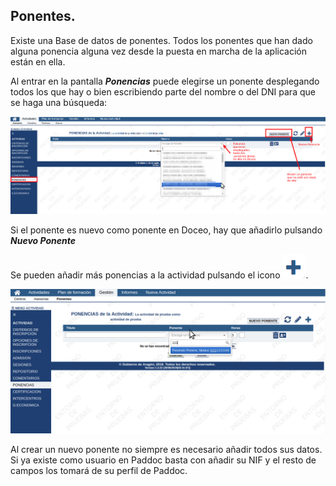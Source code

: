## Ponentes.

Existe una Base de datos de ponentes. Todos los ponentes que han dado alguna ponencia alguna vez desde la puesta en marcha de la aplicación están en ella.

Al entrar en la pantalla _**Ponencias**_ puede elegirse un ponente desplegando todos los que hay o bien escribiendo parte del nombre o del DNI para que se haga una búsqueda:

![](https://raw.githubusercontent.com/catedu/manualdoceo/master/assets/seleccion-756.png)

Si el ponente es nuevo como ponente en Doceo, hay que añadirlo pulsando **_Nuevo Ponente_**

Se pueden añadir más ponencias a la actividad pulsando el icono ![](https://raw.githubusercontent.com/catedu/manualdoceo/master/assets/seleccion-757.png).

![](https://raw.githubusercontent.com/catedu/manualdoceo/master/assets/peek-21-06-2019-10-17.gif)

Al crear un nuevo ponente no siempre es necesario añadir todos sus datos. Si ya existe como usuario en Paddoc basta con añadir su NIF y el resto de campos los tomará de su perfil de Paddoc.
